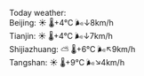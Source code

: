 Today weather:  
Beijing: ☀️   🌡️+4°C 🌬️↓8km/h  
Tianjin: ☀️   🌡️+4°C 🌬️↓7km/h  
Shijiazhuang: ⛅️  🌡️+6°C 🌬️↖9km/h  
Tangshan: ☀️   🌡️+9°C 🌬️↘4km/h  
